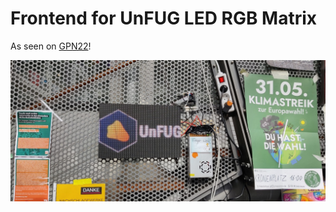 # Frontend for UnFUG LED RGB Matrix

As seen on [GPN22](https://entropia.de/GPN22)!

![image from GPN22](gpn22.jpg)